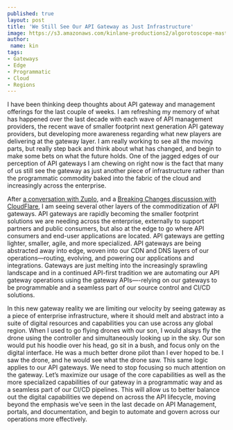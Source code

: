 ```yaml
---
published: true
layout: post
title: 'We Still See Our API Gateway as Just Infrastructure'
image: https://s3.amazonaws.com/kinlane-productions2/algorotoscope-master/bf-skinner-butterfly-purple-flower.jpg
author:
 name: kin
tags:
- Gateways
- Edge
- Programmatic
- Cloud
- Regions
---
```

I have been thinking deep thoughts about API gateway and management offerings for the last couple of weeks. I am refreshing my memory of what has happened over the last decade with each wave of API management providers, the recent wave of smaller footprint next generation API gateway providers, but developing more awareness regarding what new players are delivering at the gateway layer. I am really working to see all the moving parts, but really step back and think about what has changed, and begin to make some bets on what the future holds. One of the jagged edges of our perception of API gateways I am chewing on right now is the fact that many of us still see the gateway as just another piece of infrastructure rather than the programmatic commodity baked into the fabric of the cloud and increasingly across the enterprise.
 
After [a conversation with Zuplo](https://apievangelist.com/2022/10/13/considering-the-next-generation-of-api-gateways-and-management/), and a [Breaking Changes discussion with CloudFlare](https://www.postman.com/events/breaking-changes/progressive-developments-in-api-management/), I am seeing several other layers of the commoditization of API gateways. API gateways are rapidly becoming the smaller footprint solutions we are needing across the enterprise, externally to support partners and public consumers, but also at the edge to go where API consumers and end-user applications are located. API gateways are getting lighter, smaller, agile, and more specialized. API gateways are being abstracted away into edge, woven into our CDN and DNS layers of our operations—routing, evolving, and powering our applications and integrations. Gateways are just melting into the increasingly sprawling landscape and in a continued API-first tradition we are automating our API gateway operations using the gateway APIs—-relying on our gateways to be programmable and a seamless part of our source control and CI/CD solutions.
 
In this new gateway reality we are limiting our velocity by seeing gateway as a piece of enterprise infrastructure, where it should melt and abstract into a suite of digital resources and capabilities you can use across any global region. When I used to go flying drones with our son, I would alsays fly the drone using the controller and simultaneously looking up in the sky. Our son would put his hoodie over his head, go sit in a bush, and focus only on the digital interface. He was a much better drone pilot than I ever hoped to be. I saw the drone, and he would see what the drone saw. This same logic applies to our API gateways. We need to stop focusing so much attention on the gateway. Let’s maximize our usage of the core capabilities as well as the more specialized capabilities of our gateway in a programmatic way and as a seamless part of our CI/CD pipelines. This will allow us to better balance out the digital capabilities we depend on across the API lifecycle, moving beyond the emphasis we’ve seen in the last decade on API Management, portals, and documentation, and begin to automate and govern across our operations more effectively.
 

